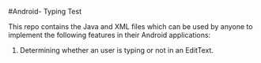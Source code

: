 #Android- Typing Test

This repo contains the Java and XML files which can be used by anyone to implement the following features in their Android applications:
1. Determining whether an user is typing or not in an EditText.
 
